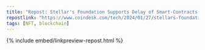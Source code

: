 ```yaml
---
title: "Repost: Stellar's Foundation Supports Delay of Smart-Contracts Upgrade After Bug Found"
repostlink: "https://www.coindesk.com/tech/2024/01/27/stellars-foundation-supports-delay-of-smart-contracts-upgrade-after-bug-found/"
tags: [NFT, blockchain]
---
```


{% include embed/linkpreview-repost.html %}
